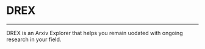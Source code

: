 # DREX 
---

DREX is an Arxiv Explorer that helps you remain uodated with ongoing research in your field. 
